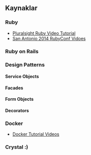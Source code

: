 ## Kaynaklar

### Ruby

* [Pluralsight Ruby Video Tutorial](https://www.pluralsight.com/courses/ruby-beyond-the-basics)
* [San Antonio 2014 RubyConf Vidoes](http://confreaks.tv/events/rubyconf2015)

### Ruby on Rails

### Design Patterns

#### Service Objects

#### Facades

#### Form Objects

#### Decorators

### Docker

* [Docker Tutorial Videos](https://www.youtube.com/playlist?list=PLkA60AVN3hh_6cAz8TUGtkYbJSL2bdZ4h)

### Crystal :)
